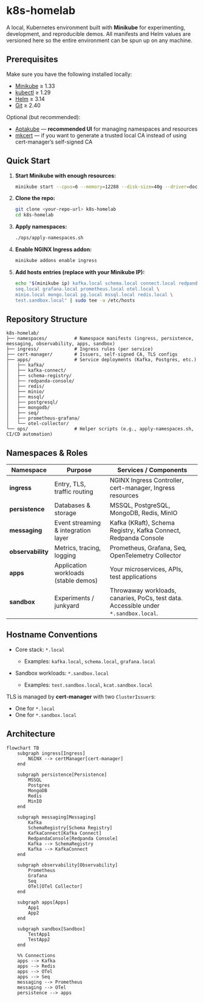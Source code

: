 # k8s-homelab

A local, Kubernetes environment built with **Minikube** for experimenting, development, and reproducible demos.
All manifests and Helm values are versioned here so the entire environment can be spun up on any machine.


## Prerequisites

Make sure you have the following installed locally:

* [Minikube](https://minikube.sigs.k8s.io/docs/start/) ≥ 1.33
* [kubectl](https://kubernetes.io/docs/tasks/tools/) ≥ 1.29
* [Helm](https://helm.sh/docs/intro/install/) ≥ 3.14
* [Git](https://git-scm.com/) ≥ 2.40

Optional (but recommended):
* [Aptakube](https://aptakube.com/) — **recommended UI** for managing namespaces and resources
* [mkcert](https://github.com/FiloSottile/mkcert) — if you want to generate a trusted local CA instead of using cert-manager’s self-signed CA


## Quick Start

1. **Start Minikube with enough resources:**

   ```bash
   minikube start --cpus=6 --memory=12288 --disk-size=40g --driver=docker
   ```

2. **Clone the repo:**

   ```bash
   git clone <your-repo-url> k8s-homelab
   cd k8s-homelab
   ```

3. **Apply namespaces:**

   ```bash
   ./ops/apply-namespaces.sh
   ```

4. **Enable NGINX Ingress addon:**

   ```bash
   minikube addons enable ingress
   ```

5. **Add hosts entries (replace with your Minikube IP):**

   ```bash
   echo "$(minikube ip) kafka.local schema.local connect.local redpanda.local \
   seq.local grafana.local prometheus.local otel.local \
   minio.local mongo.local pg.local mssql.local redis.local \
   test.sandbox.local" | sudo tee -a /etc/hosts
   ```


## Repository Structure

```
k8s-homelab/
├── namespaces/          # Namespace manifests (ingress, persistence, messaging, observability, apps, sandbox)
├── ingress/             # Ingress rules (per service)
├── cert-manager/        # Issuers, self-signed CA, TLS configs
├── apps/                # Service deployments (Kafka, Postgres, etc.)
│   ├── kafka/
│   ├── kafka-connect/
│   ├── schema-registry/
│   ├── redpanda-console/
│   ├── redis/
│   ├── minio/
│   ├── mssql/
│   ├── postgresql/
│   ├── mongodb/
│   ├── seq/
│   ├── prometheus-grafana/
│   └── otel-collector/
└── ops/                 # Helper scripts (e.g., apply-namespaces.sh, CI/CD automation)
```


## Namespaces & Roles

| Namespace         | Purpose                              | Services / Components                                                               |
| ----------------- | ------------------------------------ | ----------------------------------------------------------------------------------- |
| **ingress**       | Entry, TLS, traffic routing          | NGINX Ingress Controller, cert-manager, Ingress resources                           |
| **persistence**   | Databases & storage                  | MSSQL, PostgreSQL, MongoDB, Redis, MinIO                                            |
| **messaging**     | Event streaming & integration layer  | Kafka (KRaft), Schema Registry, Kafka Connect, Redpanda Console                     |
| **observability** | Metrics, tracing, logging            | Prometheus, Grafana, Seq, OpenTelemetry Collector                                   |
| **apps**          | Application workloads (stable demos) | Your microservices, APIs, test applications                                         |
| **sandbox**       | Experiments / junkyard               | Throwaway workloads, canaries, PoCs, test data. Accessible under `*.sandbox.local`. |


## Hostname Conventions

* Core stack: `*.local`
  * Examples: `kafka.local`, `schema.local`, `grafana.local`
  
* Sandbox workloads: `*.sandbox.local`
  * Examples: `test.sandbox.local`, `kcat.sandbox.local`

TLS is managed by **cert-manager** with two `ClusterIssuer`s:

* One for `*.local`
* One for `*.sandbox.local`


## Architecture

```mermaid
flowchart TB
    subgraph ingress[Ingress]
        NGINX --> certManager[cert-manager]
    end

    subgraph persistence[Persistence]
        MSSQL
        Postgres
        MongoDB
        Redis
        MinIO
    end

    subgraph messaging[Messaging]
        Kafka
        SchemaRegistry[Schema Registry]
        KafkaConnect[Kafka Connect]
        RedpandaConsole[Redpanda Console]
        Kafka --> SchemaRegistry
        Kafka --> KafkaConnect
    end

    subgraph observability[Observability]
        Prometheus
        Grafana
        Seq
        OTel[OTel Collector]
    end

    subgraph apps[Apps]
        App1
        App2
    end

    subgraph sandbox[Sandbox]
        TestApp1
        TestApp2
    end

    %% Connections
    apps --> Kafka
    apps --> Redis
    apps --> OTel
    apps --> Seq
    messaging --> Prometheus
    messaging --> OTel
    persistence --> apps
```
